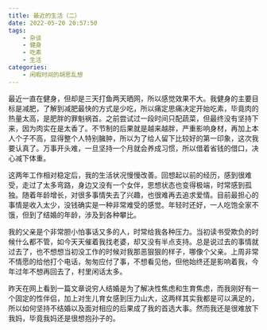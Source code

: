 ```yaml
---
title: 最近的生活（二）
date: 2022-05-20 20:57:50
tags:
    - 杂谈
    - 健身
    - 吃素
    - 生活
categories: 
    - 闲暇时间的胡思乱想
---
```


最近一直在健身，但却是三天打鱼两天晒网，所以感觉效果不大。我健身的主要目标是减肥，了解到减肥最快的方式是少吃，所以痛定思痛决定开始吃素，毕竟肉的热量太高，是肥胖的罪魁祸首。之前尝试过一段时间只配蔬菜，但最终没有坚持下来，因为肉实在是太香了。不节制的后果就是越来越胖，严重影响身材，再加上本人个子不高，显得整个人特别臃肿，所以为了给人留下比较好的第一印象，这次我要认真了。万事开头难，一旦坚持一个月就会养成习惯，所以借着省钱的借口，决心减下体重。

这两年工作相对稳定后，我的生活状况慢慢改善。回想起以前的经历，感到很难受，走过了太多弯路，身边又没有一个女伴，思想状态也变得极端，时常感到孤独。随着年龄增长，对很多事情失去了兴趣，也很难再去追求爱情。目前最担心的事情是收入太少，没钱确实是一种非常难受的感觉。年轻时还好，一人吃饱全家不饿，但到了结婚的年龄，涉及到各种攀比。

我的父亲是个非常胆小怕事话又多的人，时常给我各种压力。当初读书受欺负的时候什么都不管，如今天天催着我找老婆，却又没有半点支持。总是说过去的事情就过去了，也不想想当初没工作的时候对我那恶狠狠的样子，哪像个父亲。上周非常不情愿的给他打个电话，匆匆应付了事，不想看见他，但他始终还是影响着我，今年过年不想再回去了，村里闲话太多。

昨天在网上看到一篇文章说穷人结婚是为了解决性焦虑和生育焦虑，而我刚好有一个固定的性伴侣，加上对生儿育女感到压力山大，这两样其实我都是可以满足的，所以如何坚持不结婚以及面对相应的后果成了我的首选大事。然而我还是很难放下我妈，毕竟我妈还是很想抱孙子的。

